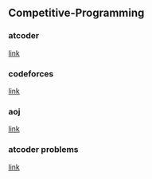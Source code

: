 ## Competitive-Programming

### atcoder
[link](https://atcoder.jp/users/Utyujin)
### codeforces
[link](https://codeforces.com/profile/Utyujin)
### aoj
[link](https://onlinejudge.u-aizu.ac.jp/status/users/Utyujinn)
### atcoder problems
[link](https://kenkoooo.com/atcoder/#/table/utyujin)

